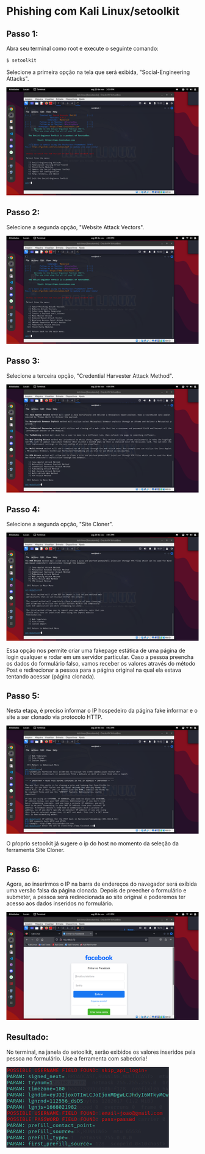 # Phishing com Kali Linux/setoolkit

## Passo 1:

Abra seu terminal como root e execute o seguinte comando:

```bash
$ setoolkit
```
Selecione a primeira opção na tela que será exibida, "Social-Engineering Attacks".

![imagem 1](images/1.png "imagem")

## Passo 2:

Selecione a segunda opção, "Website Attack Vectors".

![imagem 2](images/2.png "imagem")

## Passo 3:

Selecione a terceira opção, "Credential Harvester Attack Method".

![imagem 3](images/3.png "imagem")

## Passo 4:

Selecione a segunda opção, "Site Cloner".

![imagem 4](images/4.png "imagem")

Essa opção nos permite criar uma fakepage estática de uma página de login qualquer e rodar em um servidor particular. Caso a pessoa preencha os dados do formulário falso, vamos receber os valores através do método Post e redirecionar a pessoa para a página original na qual ela estava tentando acessar (página clonada).

## Passo 5:

Nesta etapa, é preciso informar o IP hospedeiro da página fake informar e o site a ser clonado via protocolo HTTP.

![imagem 5](images/5.png "imagem")

O pŕoprio setoolkit já sugere o ip do host no momento da seleção da ferramenta Site Cloner.

## Passo 6:

Agora, ao inserirmos o IP na barra de endereços do navegador será exibida uma versão falsa da página clonada. Depois de preecher o formulário e submeter, a pessoa será redirecionada ao site original e poderemos ter acesso aos dados inseridos no formulário.    

![imagem 6](images/6.png "imagem")

## Resultado:

No terminal, na janela do setoolkit, serão exibidos os valores inseridos pela pessoa no formulário. Use a ferramenta com sabedoria!    

![imagem 7](images/7.png "imagem")